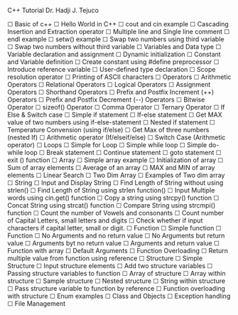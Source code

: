 
C++ Tutorial
Dr. Hadji J. Tejuco

 ☐ Basic of c++
   ☐ Hello World in C++
   ☐ cout and cin example
   ☐ Cascading Insertion and Extraction operator
   ☐ Multiple line and Single line comment
   ☐ endl example
   ☐ setw() example
   ☐ Swap two numbers using third variable
   ☐ Swap two numbers without third variable
 ☐ Variables and Data type
   ☐ Variable declaration and assignment
   ☐ Dynamic initialization
   ☐ Constant and Variable definition
   ☐ Create constant using #define preprocessor
   ☐ Introduce reference variable
   ☐ User-defined type declaration
   ☐ Scope resolution operator
   ☐ Printing of ASCII characters
 ☐ Operators
   ☐ Arithmetic Operators
   ☐ Relational Operators
   ☐ Logical Operators
   ☐ Assignment Operators
   ☐ Shorthand Operators
   ☐ Prefix and Postfix Increment (++) Operators
   ☐ Prefix and Postfix Decrement (--) Operators
   ☐ Bitwise Operator
   ☐ sizeof() Operator
   ☐ Comma Operator
   ☐ Ternary Operator
 ☐ If Else & Switch case
   ☐ Simple if statement
   ☐ If-else statement
   ☐ Get MAX value of two numbers using if-else-statement
   ☐ Nested if statement
   ☐ Temperature Convension (using if/else)
   ☐ Get Max of three numbers (nested If)
   ☐ Arithmetic operator (If/elseif/else)
   ☐ Switch Case (Arithmetic operator)
 ☐ Loops
   ☐ Simple for Loop
   ☐ Simple while loop
   ☐ Simple do-while loop
   ☐ Break statement
   ☐ Continue statement
   ☐ goto statement
   ☐ exit () function
 ☐ Array
   ☐ Simple array example
   ☐ Initialization of array
   ☐ Sum of array elements
   ☐ Average of an array
   ☐ MAX and MIN of array elements
   ☐ Linear Search
   ☐ Two Dim Array
   ☐ Examples of Two dim array
 ☐ String
   ☐ Input and Display String
   ☐ Find Length of String without using strlen()
   ☐ Find Length of String using strlen function()
   ☐ Input Multiple words using cin.get() function
   ☐ Copy a string using strcpy() function
   ☐ Concat String using strcat() function
   ☐ Compare String using strcmpi() function
   ☐ Count the number of Vowels and consonants 
   ☐ Count number of Capital Letters, small letters and digits
   ☐ Check whether if input characters if capital letter, small or digit.
 ☐ Function
   ☐ Simple function
   ☐ Function 
     ☐ No Arguments and no return value 
     ☐ No Arguments but return value 
     ☐ Arguments byt no return value
     ☐ Arguments and return value
     ☐ Function with array
     ☐ Default Arguments
     ☐ Function Overloading
     ☐ Return multiple value from function using reference
 ☐ Structure
     ☐ Simple Structure
     ☐ Input structure elements
     ☐ Add two structure variables
     ☐ Passing structure variables to function
     ☐ Array of structure
     ☐ Array within structure
     ☐ Sample structure 
     ☐ Nested structure
     ☐ String within structure
     ☐ Pass structure variable to function by reference
     ☐ Function overloading with structure
     ☐ Enum examples
 ☐ Class and Objects
 ☐ Exception handling
 ☐ File Management

